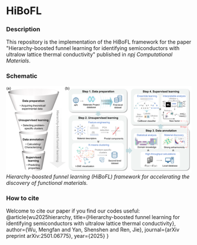 # HiBoFL
### Description
This repository is the implementation of the HiBoFL framework for the paper "Hierarchy-boosted funnel learning for identifying semiconductors with ultralow lattice thermal conductivity" published in *npj Computational Materials*.

### Schematic
![image](https://github.com/mf-wu/HiBoFL/blob/main/figure/Fig1.png)
*Hierarchy-boosted funnel learning (HiBoFL) framework for accelerating the discovery of functional materials.*

### How to cite
Welcome to cite our paper if you find our codes useful:
@article{wu2025hierarchy,
  title={Hierarchy-boosted funnel learning for identifying semiconductors with ultralow lattice thermal conductivity},
  author={Wu, Mengfan and Yan, Shenshen and Ren, Jie},
  journal={arXiv preprint arXiv:2501.06775},
  year={2025}
}
